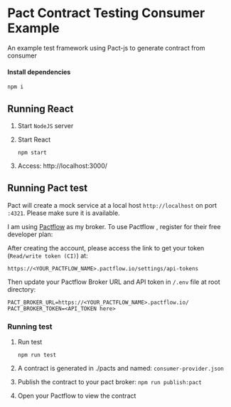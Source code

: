 # Pact Contract Testing Consumer Example

An example test framework using Pact-js to generate contract from consumer

#### Install dependencies

   `npm i`

## Running React

1. Start `NodeJS` server

2. Start React 

   `npm start`

3. Access: http://localhost:3000/


## Running Pact test

Pact will create a mock service at a local host `http://localhost` on port `:4321`. Please make sure it is available.

I am using [Pactflow](https://pactflow.io/) as my broker. To use Pactflow , register for their free developer plan:

After creating the account, please access the link to get your token (`Read/write token (CI)`) at: 

`https://<YOUR_PACTFLOW_NAME>.pactflow.io/settings/api-tokens`

Then update your Pactflow Broker URL and API token in `/.env` file at root directory:
```
PACT_BROKER_URL=https://<YOUR_PACTFLOW_NAME>.pactflow.io/
PACT_BROKER_TOKEN=<API_TOKEN here>
```

### Running test



1. Run test

    `npm run test`

2. A contract is generated in ./pacts and named: `consumer-provider.json`

3. Publish the contract to your pact broker:
`npm run publish:pact`
   
4. Open your Pactflow to view the contract


